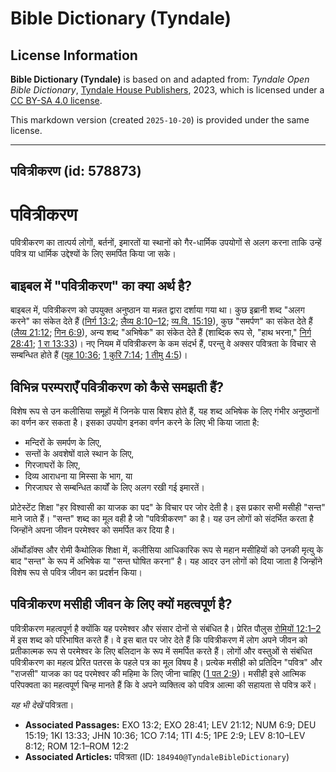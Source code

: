 # Bible Dictionary (Tyndale)

## License Information

**Bible Dictionary (Tyndale)** is based on and adapted from: _Tyndale Open Bible Dictionary_, [Tyndale House Publishers](https://tyndaleopenresources.com/), 2023, which is licensed under a [CC BY-SA 4.0 license](https://creativecommons.org/licenses/by-sa/4.0/legalcode.en).

This markdown version (created `2025-10-20`) is provided under the same license.



--------------------------------

## पवित्रीकरण (id: 578873)

पवित्रीकरण
==========

पवित्रीकरण का तात्पर्य लोगों, बर्तनों, इमारतों या स्थानों को गैर\-धार्मिक उपयोगों से अलग करना ताकि उन्हें पवित्र या धार्मिक उद्देश्यों के लिए समर्पित किया जा सके।

बाइबल में "पवित्रीकरण" का क्या अर्थ है?
---------------------------------------

बाइबल में, पवित्रीकरण को उपयुक्त अनुष्ठान या मन्नत द्वारा दर्शाया गया था। कुछ इब्रानी शब्द "अलग करने" का संकेत देते हैं ([निर्ग 13:2](https://ref.ly/Exod13:2); [लैव्य 8:10–12](https://ref.ly/Lev8:10-Lev8:12); [व्य.वि. 15:19](https://ref.ly/Deut15:19)), कुछ "समर्पण" का संकेत देते हैं ([लैव्य 21:12](https://ref.ly/Lev21:12); [गिन 6:9](https://ref.ly/Num6:9)), अन्य शब्द "अभिषेक" का संकेत देते हैं (शाब्दिक रूप से, "हाथ भरना," [निर्ग 28:41](https://ref.ly/Exod28:41); [1 रा 13:33](https://ref.ly/1Kgs13:33))। नए नियम में पवित्रीकरण के कम संदर्भ हैं, परन्तु वे अक्सर पवित्रता के विचार से सम्बन्धित होते हैं ([यूह 10:36](https://ref.ly/John10:36); [1 कुरि 7:14](https://ref.ly/1Cor7:14); [1 तीमु 4:5](https://ref.ly/1Tim4:5))।

विभिन्न परम्पराएँ पवित्रीकरण को कैसे समझती हैं?
-----------------------------------------------

विशेष रूप से उन कलीसिया समूहों में जिनके पास बिशप होते हैं, यह शब्द अभिषेक के लिए गंभीर अनुष्ठानों का वर्णन कर सकता है। इसका उपयोग इनका वर्णन करने के लिए भी किया जाता है:

* मन्दिरों के समर्पण के लिए,
* सन्तों के अवशेषों वाले स्थान के लिए,
* गिरजाघरों के लिए,
* दिव्य आराधना या मिस्सा के भाग, या
* गिरजाघर से सम्बन्धित कार्यों के लिए अलग रखी गई इमारतें।

प्रोटेस्टेंट शिक्षा "हर विश्वासी का याजक का पद" के विचार पर जोर देती है। इस प्रकार सभी मसीही "सन्त" माने जाते हैं। "सन्त" शब्द का मूल वही है जो "पवित्रीकरण" का है। यह उन लोगों को संदर्भित करता है जिन्होंने अपना जीवन परमेश्वर को समर्पित कर दिया है।

ऑर्थोडॉक्स और रोमी कैथोलिक शिक्षा में, कलीसिया आधिकारिक रूप से महान मसीहियों को उनकी मृत्यु के बाद "सन्त" के रूप में अभिषेक या "सन्त घोषित करना" है। यह आदर उन लोगों को दिया जाता है जिन्होंने विशेष रूप से पवित्र जीवन का प्रदर्शन किया।

पवित्रीकरण मसीही जीवन के लिए क्यों महत्वपूर्ण है?
-------------------------------------------------

पवित्रीकरण महत्वपूर्ण है क्योंकि यह परमेश्वर और संसार दोनों से संबंधित है। प्रेरित पौलुस [रोमियों 12:1–2](https://ref.ly/Rom12:1-Rom12:2) में इस शब्द को परिभाषित करते हैं। वे इस बात पर जोर देते हैं कि पवित्रीकरण में लोग अपने जीवन को प्रतीकात्मक रूप से परमेश्वर के लिए बलिदान के रूप में समर्पित करते हैं। लोगों और वस्तुओं से संबंधित पवित्रीकरण का महत्व प्रेरित पतरस के पहले पत्र का मूल विषय है। प्रत्येक मसीही को प्रतिदिन "पवित्र" और "राजसी" याजक का पद परमेश्वर की महिमा के लिए जीना चाहिए ([1 पत 2:9](https://ref.ly/1Pet2:9))। मसीही इसे आत्मिक परिपक्वता का महत्वपूर्ण चिन्ह मानते हैं कि वे अपने व्यक्तित्व को पवित्र आत्मा की सहायता से पवित्र करें।

*यह भी देखें* पवित्रता।

* **Associated Passages:** EXO 13:2; EXO 28:41; LEV 21:12; NUM 6:9; DEU 15:19; 1KI 13:33; JHN 10:36; 1CO 7:14; 1TI 4:5; 1PE 2:9; LEV 8:10–LEV 8:12; ROM 12:1–ROM 12:2
* **Associated Articles:** पवित्रता (ID: `184940@TyndaleBibleDictionary`)

